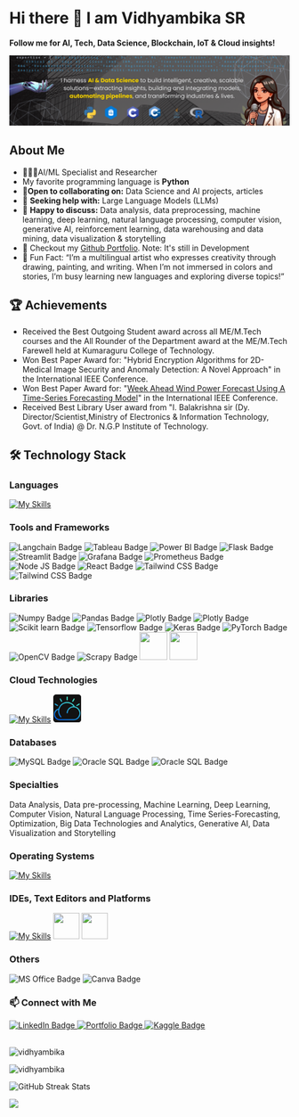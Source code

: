# Hi there 👋 I am Vidhyambika SR
**Follow me for AI, Tech, Data Science, Blockchain, IoT & Cloud insights!**


![](https://github.com/Vidhyambika/Vidhyambika/blob/0fd24b95086e4036d971297b948f07de513a6619/Data%20EnggData%20PrepMLDLNLPRLCloudBig%20Data%20Feature%20Engg%20VizTime-seriesRAGCVAnomaly%20DetInnovation%20(3).png)


## About Me

- 👩🏻‍💻AI/ML Specialist and Researcher
- My favorite programming language is **Python** 
- 👯**Open to collaborating on:** Data Science and AI projects, articles 
- 🤔 **Seeking help with:** Large Language Models (LLMs)
- 💬 **Happy to discuss:** Data analysis, data preprocessing, machine learning, deep learning, natural language processing, computer vision, generative AI, reinforcement learning, data warehousing and data mining, data visualization & storytelling
- 🚀 Checkout my [Github Portfolio](https://vidhyambika.github.io/). Note: It's still in Development
- 🌟 Fun Fact: “I’m a multilingual artist who expresses creativity through drawing, painting, and writing. When I’m not immersed in colors and stories, I’m busy learning new languages and exploring diverse topics!”

## 🏆 Achievements
- Received the Best Outgoing Student award across all ME/M.Tech courses and the All Rounder of the Department award at the ME/M.Tech Farewell held at Kumaraguru College of Technology.
- Won Best Paper Award for: "Hybrid Encryption Algorithms for 2D-Medical Image Security and Anomaly Detection: A Novel Approach" in the International IEEE Conference.
- Won Best Paper Award for: "[Week Ahead Wind Power Forecast Using A Time-Series Forecasting Model](https://ieeexplore.ieee.org/abstract/document/10112685)" in the International IEEE Conference.
- Received Best Library User award from "I. Balakrishna sir (Dy. Director/Scientist,Ministry of Electronics & Information Technology, Govt. of India) @ Dr. N.G.P Institute of Technology.
  
## 🛠 Technology Stack

<div id="badges">

### Languages 
 
  [![My Skills](https://skillicons.dev/icons?i=py,c,cpp,java,r,js,html,css,matlab,php)](https://skillicons.dev)

### Tools and Frameworks 
 <img src="https://img.shields.io/badge/langchain-1C3C3C?style=for-the-badge&logo=langchain&logoColor=white" alt="Langchain Badge"/>
 <img src="https://img.shields.io/badge/Tableau-E97627?style=for-the-badge&logo=Tableau&logoColor=white" alt="Tableau Badge"/>
 <img src="https://img.shields.io/badge/PowerBI-F2C811?style=for-the-badge&logo=Power%20BI&logoColor=white" alt="Power BI Badge"/>
 <img src="https://img.shields.io/badge/Flask-000000?style=for-the-badge&logo=flask&logoColor=white" alt="Flask Badge"/>
 <img src="https://img.shields.io/badge/Streamlit-FF4B4B?style=for-the-badge&logo=Streamlit&logoColor=white" alt="Streamlit Badge"/>
 <img src="https://img.shields.io/badge/Grafana-F2F4F9?style=for-the-badge&logo=grafana&logoColor=orange&labelColor=F2F4F9" alt="Grafana Badge"/>
 <img src="https://img.shields.io/badge/Prometheus-000000?style=for-the-badge&logo=prometheus&labelColor=000000" alt="Prometheus Badge"/>
 <img src="https://img.shields.io/badge/Node%20js-339933?style=for-the-badge&logo=nodedotjs&logoColor=white" alt="Node JS Badge"/>
 <img src="https://img.shields.io/badge/React-20232A?style=for-the-badge&logo=react&logoColor=61DAFB" alt="React Badge"/>
 <img src="https://img.shields.io/badge/TailwindCSS-38B2AC?style=for-the-badge&logo=tailwind-css3&logoColor=white" alt="Tailwind CSS Badge"/>
 <img src="https://img.shields.io/badge/burpsuite-FF6633?style=for-the-badge&logo=burpsuite&logoColor=white" alt="Tailwind CSS Badge"/>

 

### Libraries 
<img src="https://img.shields.io/badge/Numpy-777BB4?style=for-the-badge&logo=numpy&logoColor=white" alt="Numpy Badge"/> 
<img src="https://img.shields.io/badge/Pandas-2C2D72?style=for-the-badge&logo=pandas&logoColor=white" alt="Pandas Badge"/>
<img src="https://img.shields.io/badge/Plotly-239120?style=for-the-badge&logo=plotly&logoColor=white" alt="Plotly Badge"/>
<img src="https://img.shields.io/badge/SciPy-654FF0?style=for-the-badge&logo=SciPy&logoColor=white" alt="Plotly Badge"/>
<img src="https://img.shields.io/badge/scikit_learn-F7931E?style=for-the-badge&logo=scikit-learn&logoColor=white" alt="Scikit learn Badge"/>
<img src="https://img.shields.io/badge/TensorFlow-FF6F00?style=for-the-badge&logo=TensorFlow&logoColor=white" alt="Tensorflow Badge"/>
<img src="https://img.shields.io/badge/Keras-FF0000?style=for-the-badge&logo=keras&logoColor=white" alt="Keras Badge"/>
<img src="https://img.shields.io/badge/PyTorch-EE4C2C?style=for-the-badge&logo=pytorch&logoColor=white" alt="PyTorch Badge"/>
<img src="https://img.shields.io/badge/OpenCV-27338e?style=for-the-badge&logo=OpenCV&logoColor=white" alt="OpenCV Badge"/>
<img src="https://img.shields.io/badge/Scrapy-60A839?style=for-the-badge&logo=scrapy&logoColor=white" alt="Scrapy Badge"/>

<img height="50" width="50" src="https://external-content.duckduckgo.com/iu/?u=https%3A%2F%2Fhadrienj.github.io%2Fassets%2Fimages%2Ficons%2Fmatplotlib.png&f=1&nofb=1&ipt=104b88980eb48ef3c020c198c6e21d039aa6341a999da660f01f063edbb6885b&ipo=images" />
<img height="50" width="50" src="https://external-content.duckduckgo.com/iu/?u=https%3A%2F%2Fvectorseek.com%2Fwp-content%2Fuploads%2F2023%2F12%2Fseaborn-Logo-Vector.svg-.png&f=1&nofb=1&ipt=7803b92be3afcad4cb70e4ec94c99dc22e9b75279a479cd8689581c9025efe0c&ipo=images" />

### Cloud Technologies

[![My Skills](https://skillicons.dev/icons?i=aws,azure,gcp)](https://skillicons.dev)   <img height="50" width="50" src="https://github.com/Vidhyambika/Vidhyambika/blob/main/assets/ibm-cloud-dark.png" />

### Databases 
 <img src="https://img.shields.io/badge/mysql-%2300f.svg?style=for-the-badge&logo=mysql&logoColor=white" alt="MySQL Badge"/>
 <img src="https://img.shields.io/badge/Oracle-F80000?style=for-the-badge&logo=Oracle&logoColor=white" alt="Oracle SQL Badge"/>
 <img src="https://img.shields.io/badge/Sqlite-003B57?style=for-the-badge&logo=sqlite&logoColor=white" alt="Oracle SQL Badge"/>

### Specialties
Data Analysis, Data pre-processing, Machine Learning, Deep Learning, Computer Vision, Natural Language Processing, Time Series-Forecasting, Optimization, Big Data Technologies and Analytics,
Generative AI, Data Visualization and Storytelling

### Operating Systems

[![My Skills](https://skillicons.dev/icons?i=windows,linux)](https://skillicons.dev)

### IDEs, Text Editors and Platforms
[![My Skills](https://skillicons.dev/icons?i=anaconda,vscode,pycharm,arduino,raspberrypi,sublime,atom,androidstudio)](https://skillicons.dev)
<img height="47" width="47" src="https://user-images.githubusercontent.com/25181517/183914128-3fc88b4a-4ac1-40e6-9443-9a30182379b7.png" />
<img height="47" width="47" src="https://github.com/marwin1991/profile-technology-icons/assets/76012086/be791591-7b5a-4ada-9331-ff577f71a530" />


### Others                 
<img src="https://img.shields.io/badge/Microsoft_Office-D83B01?style=for-the-badge&logo=microsoft-office&logoColor=white" alt="MS Office Badge"/>
<img src="https://img.shields.io/badge/Canva-00C4CC.svg?style=for-the-badge&logo=Canva&logoColor=white" alt="Canva Badge"/>
</div>


### 📫 Connect with Me
<div id="badges">
<a href="https://www.linkedin.com/in/vidhyambika-sr/">
    <img src="https://img.shields.io/badge/LinkedIn-blue?style=for-the-badge&logo=linkedin&logoColor=white" alt="LinkedIn Badge"/>
</a>
<a href="https://vidhyambika.github.io/">
    <img src="https://img.shields.io/badge/Portfolio-255E63?style=for-the-badge&logo=About.me&logoColor=white" alt="Portfolio Badge"/>
</a>
<a href="https://www.kaggle.com/vidhyambikasr">
    <img src="https://img.shields.io/badge/Kaggle-20BEFF?style=for-the-badge&logo=Kaggle&logoColor=white" alt="Kaggle Badge"/>
</a>
<a href="https://www.hackerrank.com/profile/vidhyambika1
    <img src="	https://img.shields.io/badge/-Hackerrank-2EC866?style=for-the-badge&logo=HackerRank&logoColor=white" alt="Hackerrank Badge"/>
</a>  
    
</div> 
<br>
<div>
    <p><img src="https://github-readme-stats.vercel.app/api/top-langs?username=vidhyambika&show_icons=true&theme=dark&locale=en&layout=compact" alt="vidhyambika" /></p>
    <p><img src="https://github-readme-stats.vercel.app/api?username=vidhyambika&show_icons=true&theme=dark&locale=en" alt="vidhyambika" /></p>
    <img src="https://github-readme-streak-stats.herokuapp.com/?user=vidhyambika&" alt="GitHub Streak Stats">
</div>



[![](https://visitcount.itsvg.in/api?id=Vidhyambika&label=Profile%20Views&color=1&icon=0&pretty=true)](https://visitcount.itsvg.in)

